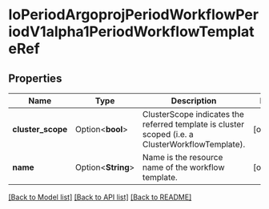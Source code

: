 # IoPeriodArgoprojPeriodWorkflowPeriodV1alpha1PeriodWorkflowTemplateRef

## Properties

Name | Type | Description | Notes
------------ | ------------- | ------------- | -------------
**cluster_scope** | Option<**bool**> | ClusterScope indicates the referred template is cluster scoped (i.e. a ClusterWorkflowTemplate). | [optional]
**name** | Option<**String**> | Name is the resource name of the workflow template. | [optional]

[[Back to Model list]](../README.md#documentation-for-models) [[Back to API list]](../README.md#documentation-for-api-endpoints) [[Back to README]](../README.md)


